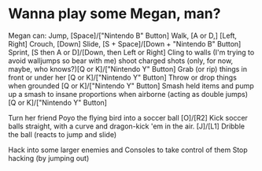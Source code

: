 # Wanna play some Megan, man?

Megan can: 
Jump, [Space]/["Nintendo B" Button]
Walk, [A or D,] [Left, Right]
Crouch, [Down]
Slide, [S + Space]/[Down + "Nintendo B" Button]
Sprint, [S then A or D]/[Down, then Left or Right]
Cling to walls (I'm trying to avoid walljumps so bear with me)
shoot charged shots (only, for now, maybe, who knows?)[Q or K]/["Nintendo Y" Button]
Grab (or rip) things in front or under her [Q or K]/["Nintendo Y" Button]
Throw or drop things when grounded [Q or K]/["Nintendo Y" Button]
Smash held items and pump up a smash to insane proportions when airborne (acting as double jumps) [Q or K]/["Nintendo Y" Button]

Turn her friend Poyo the flying bird into a soccer ball [O]/[R2]
Kick soccer balls straight, with a curve and dragon-kick 'em in the air. [J]/[L1]
Dribble the ball (reacts to jump and slide)

Hack into some larger enemies and Consoles to take control of them
Stop hacking (by jumping out)
